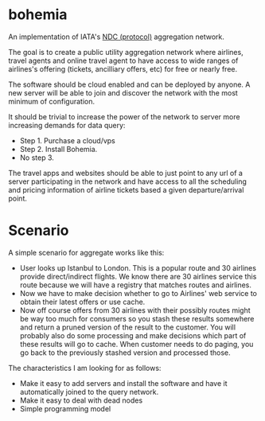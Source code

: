 # bohemia
An implementation of IATA's [NDC (protocol)](https://www.iata.org/whatwedo/airline-distribution/ndc/pages/default.aspx) aggregation network.

The goal is to create a public utility aggregation network where airlines, travel agents and online travel agent to have access to wide ranges of airlines's offering (tickets, ancilliary offers, etc) for free or nearly free.

The software should be cloud enabled and can be deployed by anyone. A new server will be able to join and discover the network with the most minimum of configuration. 

It should be trivial to increase the power of the network to server more increasing demands for data query:

- Step 1. Purchase a cloud/vps
- Step 2. Install Bohemia.
- No step 3.

The travel apps and websites should be able to just point to any url of a server participating in the network and have access to all the scheduling and pricing information of airline tickets based a given departure/arrival point.

# Scenario

A simple scenario for aggregate works like this:

- User looks up Istanbul to London. This is a popular route and 30 airlines provide direct/indirect flights. We know there are 30 airlines service this route because we will have a registry that matches routes and airlines.
- Now we have to make decision whether to go to Airlines' web service to obtain their latest offers or use cache.
- Now off course offers from 30 airlines with their possibly routes might be way too much for consumers so you stash these results somewhere and return a pruned version of the result to the customer. You will probably also do some processing and make decisions which part of these results will go to cache. When customer needs to do paging, you go back to the previously stashed version and processed those.

The characteristics I am looking for as follows:
- Make it easy to add servers and install the software and have it automatically joined to the query network.
- Make it easy to deal with dead nodes
- Simple programming model

